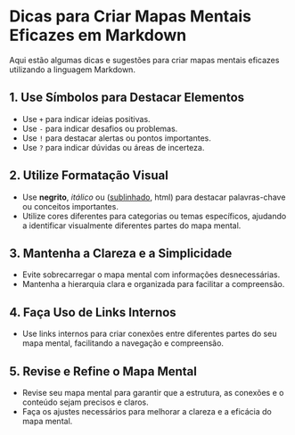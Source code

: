 # Dicas para Criar Mapas Mentais Eficazes em Markdown

Aqui estão algumas dicas e sugestões para criar mapas mentais eficazes utilizando a linguagem Markdown.

## 1. Use Símbolos para Destacar Elementos

- Use `+` para indicar ideias positivas.
- Use `-` para indicar desafios ou problemas.
- Use `!` para destacar alertas ou pontos importantes.
- Use `?` para indicar dúvidas ou áreas de incerteza.

## 2. Utilize Formatação Visual

- Use **negrito**, _itálico_ ou (<u>sublinhado</u>, html) para destacar palavras-chave ou conceitos importantes.
- Utilize cores diferentes para categorias ou temas específicos, ajudando a identificar visualmente diferentes partes do mapa mental.

## 3. Mantenha a Clareza e a Simplicidade

- Evite sobrecarregar o mapa mental com informações desnecessárias.
- Mantenha a hierarquia clara e organizada para facilitar a compreensão.

## 4. Faça Uso de Links Internos

- Use links internos para criar conexões entre diferentes partes do seu mapa mental, facilitando a navegação e compreensão.

## 5. Revise e Refine o Mapa Mental

- Revise seu mapa mental para garantir que a estrutura, as conexões e o conteúdo sejam precisos e claros.
- Faça os ajustes necessários para melhorar a clareza e a eficácia do mapa mental.

